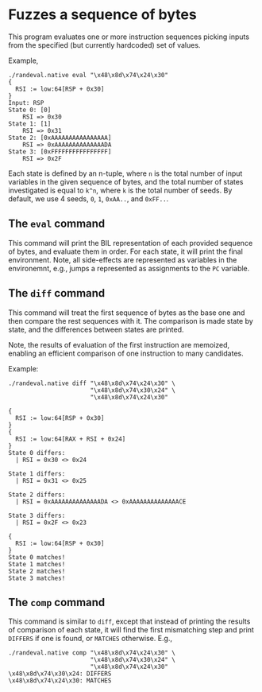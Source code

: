 # Fuzzes a sequence of bytes

This program evaluates one or more instruction sequences picking
inputs from the specified (but currently hardcoded) set of values.

Example,

```
./randeval.native eval "\x48\x8d\x74\x24\x30"
{
  RSI := low:64[RSP + 0x30]
}
Input: RSP
State 0: [0]
    RSI => 0x30
State 1: [1]
    RSI => 0x31
State 2: [0xAAAAAAAAAAAAAAAA]
    RSI => 0xAAAAAAAAAAAAAADA
State 3: [0xFFFFFFFFFFFFFFFF]
    RSI => 0x2F

```

Each state is defined by an n-tuple, where `n` is the total number of
input variables in the given sequence of bytes, and the total number
of states investigated is equal to `k^n`, where `k` is the total
number of seeds. By default, we use 4 seeds, `0`, `1`, `0xAA..`, and
`0xFF..`.

## The `eval` command

This command will print the BIL representation of each provided
sequence of bytes, and evaluate them in order. For each state, it will
print the final environment. Note, all side-effects are represented as
variables in the environemnt, e.g., jumps a represented as assignments
to the `PC` variable.

## The `diff` command

This command will treat the first sequence of bytes as the base one
and then compare the rest sequences with it. The comparison is made
state by state, and the differences between states are printed.

Note, the results of evaluation of the first instruction are memoized,
enabling an efficient comparison of one instruction to many
candidates.

Example:
```
./randeval.native diff "\x48\x8d\x74\x24\x30" \
                       "\x48\x8d\x74\x30\x24" \
                       "\x48\x8d\x74\x24\x30"

{
  RSI := low:64[RSP + 0x30]
}
{
  RSI := low:64[RAX + RSI + 0x24]
}
State 0 differs:
  | RSI = 0x30 <> 0x24

State 1 differs:
  | RSI = 0x31 <> 0x25

State 2 differs:
  | RSI = 0xAAAAAAAAAAAAAADA <> 0xAAAAAAAAAAAAAACE

State 3 differs:
  | RSI = 0x2F <> 0x23

{
  RSI := low:64[RSP + 0x30]
}
State 0 matches!
State 1 matches!
State 2 matches!
State 3 matches!
```

## The `comp` command

This command is similar to `diff`, except that instead of printing the
results of comparison of each state, it will find the first
mismatching step and print `DIFFERS` if one is found, or `MATCHES`
otherwise. E.g.,
```
./randeval.native comp "\x48\x8d\x74\x24\x30" \
                       "\x48\x8d\x74\x30\x24" \
                       "\x48\x8d\x74\x24\x30"
\x48\x8d\x74\x30\x24: DIFFERS
\x48\x8d\x74\x24\x30: MATCHES
```
